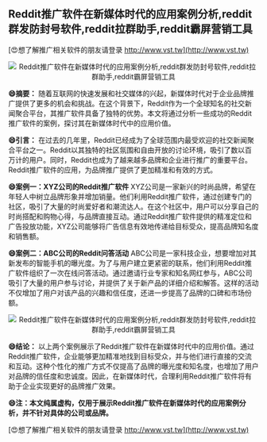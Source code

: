## **Reddit推广软件在新媒体时代的应用案例分析,reddit群发防封号软件,reddit拉群助手,reddit霸屏营销工具**

[😍想了解推广相关软件的朋友请登录 http://www.vst.tw](http://www.vst.tw)

 <center><img src="https://vst.tw/MP4/tuiguang/png/1.png" alt="Reddit推广软件在新媒体时代的应用案例分析,reddit群发防封号软件,reddit拉群助手,reddit霸屏营销工具"></center>

**😄摘要：**
随着互联网的快速发展和社交媒体的兴起，新媒体时代对于企业品牌推广提供了更多的机会和挑战。在这个背景下，Reddit作为一个全球知名的社交新闻聚合平台，其推广软件具备了独特的优势。本文将通过分析一些成功的Reddit推广软件的案例，探讨其在新媒体时代中的应用价值。

**😄引言：**
在过去的几年里，Reddit已经成为了全球范围内最受欢迎的社交新闻聚合平台之一。Reddit以其独特的社区氛围和自由开放的讨论环境，吸引了数以百万计的用户。同时，Reddit也成为了越来越多品牌和企业进行推广的重要平台。Reddit推广软件的应用，为品牌推广提供了更加精准和有效的方式。

**😄案例一：XYZ公司的Reddit推广软件**
XYZ公司是一家新兴的时尚品牌，希望在年轻人中树立品牌形象并增加销量。他们利用Reddit推广软件，通过创建专门的社区，吸引了大量的时尚爱好者和潮流达人。在这个社区中，用户可以分享自己的时尚搭配和购物心得，与品牌直接互动。通过Reddit推广软件提供的精准定位和广告投放功能，XYZ公司能够将广告信息有效地传递给目标受众，提高品牌知名度和销售额。

**😄案例二：ABC公司的Reddit问答活动**
ABC公司是一家科技企业，想要增加对其新发布的智能手机的曝光度。为了与用户建立更紧密的联系，他们利用Reddit推广软件组织了一次在线问答活动。通过邀请行业专家和知名网红参与，ABC公司吸引了大量的用户参与讨论，并提供了关于新产品的详细介绍和解答。这样的活动不仅增加了用户对该产品的兴趣和信任度，还进一步提高了品牌的口碑和市场份额。

 <center><img src="https://vst.tw/MP4/tuiguang/png/0.png" alt="Reddit推广软件在新媒体时代的应用案例分析,reddit群发防封号软件,reddit拉群助手,reddit霸屏营销工具"></center>

**😄结论：**
以上两个案例展示了Reddit推广软件在新媒体时代中的应用价值。通过Reddit推广软件，企业能够更加精准地找到目标受众，并与他们进行直接的交流和互动。这种个性化的推广方式不仅提高了品牌的曝光度和知名度，也增加了用户对品牌的信任度和忠诚度。因此，在新媒体时代，合理利用Reddit推广软件将有助于企业实现更好的品牌推广效果。

**😄注：本文纯属虚构，仅用于展示Reddit推广软件在新媒体时代的应用案例分析，并不针对具体的公司或品牌。**

[😍想了解推广相关软件的朋友请登录 http://www.vst.tw](http://www.vst.tw)



